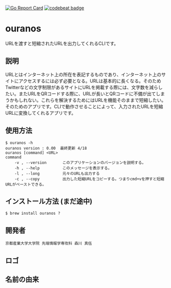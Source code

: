 [![Go Report Card](https://goreportcard.com/badge/github.com/g1954327/ouranos)](https://goreportcard.com/report/github.com/g1954327/ouranos)
[![codebeat badge](https://codebeat.co/badges/9f634397-7dff-4ce7-ba2e-d16ed5bce4c2)](https://codebeat.co/projects/github-com-g1954327-ouranos-main)

# ouranos
URLを渡すと短縮されたURLを出力してくれるCLIです。
## 説明
URLとはインターネット上の所在を表記するものであり、インターネット上のサイトにアクセスするには必ず必要となる。URLは基本的に長くなる。そのためTwitterなどの文字制限があるサイトにURLを掲載する際には、文字数を減らしたい。またURLをQRコードする際に、URLが長いとQRコードに不備が出てしまうかもしれない。これらを解決するためにはURLを機能そのままで短縮したい。そのためのアプリです。CLIで動作させることによって、入力されたURLを短縮URLに変換してくれるアプリです。

## 使用方法
    $ ouranos -h  
    ouranos version : 0.00  最終更新 4/18
    ouranos [command] <URL>
    command
        -v , --version       このアプリケーションのバージョンを説明する。 
        -h , --help          このメッセージを表示する。
        -l , --long          元々のURLも出力する
        -c , --copy          出力した短縮URLをコピーする。つまりcmd+vを押すと短縮URLがペーストできる。
        
## インストール方法 (まだ途中)
    $ brew install ouranos ?
        
## 開発者
    京都産業大学大学院 先端情報学専攻科 森川 真伍
## ロゴ

## 名前の由来
